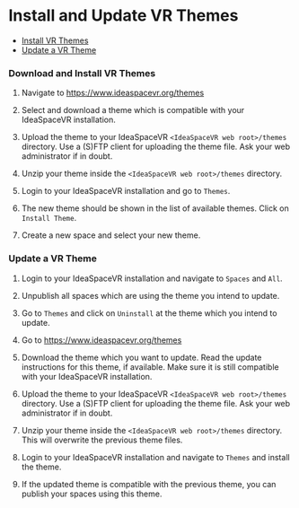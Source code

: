 # Install and Update VR Themes

- [Install VR Themes](#install-vr-themes)
- [Update a VR Theme](#update-vr-theme)

<a name="install-vr-themes"></a>
### Download and Install VR Themes 

1. Navigate to https://www.ideaspacevr.org/themes

2. Select and download a theme which is compatible with your IdeaSpaceVR installation.

3. Upload the theme to your IdeaSpaceVR `<IdeaSpaceVR web root>/themes` directory. Use a (S)FTP client for uploading the theme file. Ask your web administrator if in doubt.

4. Unzip your theme inside the `<IdeaSpaceVR web root>/themes` directory.

5. Login to your IdeaSpaceVR installation and go to `Themes`.

6. The new theme should be shown in the list of available themes. Click on `Install Theme`.

7. Create a new space and select your new theme.

<a name="update-vr-theme"></a>
### Update a VR Theme

1. Login to your IdeaSpaceVR installation and navigate to `Spaces` and `All`.

2. Unpublish all spaces which are using the theme you intend to update.

3. Go to `Themes` and click on `Uninstall` at the theme which you intend to update.

4. Go to https://www.ideaspacevr.org/themes

5. Download the theme which you want to update. Read the update instructions for this theme, if available. Make sure it is still compatible with your IdeaSpaceVR installation. 

6. Upload the theme to your IdeaSpaceVR `<IdeaSpaceVR web root>/themes` directory. Use a (S)FTP client for uploading the theme file. Ask your web administrator if in doubt.

7. Unzip your theme inside the `<IdeaSpaceVR web root>/themes` directory. This will overwrite the previous theme files. 

8. Login to your IdeaSpaceVR installation and navigate to `Themes` and install the theme.

9. If the updated theme is compatible with the previous theme, you can publish your spaces using this theme. 


